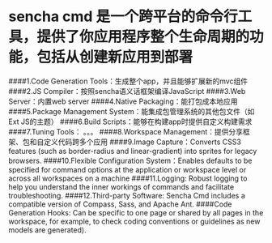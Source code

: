 # sencha cmd 是一个跨平台的命令行工具，提供了你应用程序整个生命周期的功能，包括从创建新应用到部署

####1.Code Generation Tools：生成整个app，并且能够扩展新的mvc组件
####2.JS Compiler：按照sencha语义话框架编译JavaScript
####3.Web Server：内置web server
####4.Native Packaging：能打包成本地应用
####5.Package Management System：能集成包管理系统的其他包文件（如Ext JS的主题）
####6.Build Scripts：能够在构建app时提供自定义构建需求
####7.Tuning Tools： 。。。
####8.Workspace Management：提供分享框架、包和自定义代码跨多个应用
####9.Image Capture：Converts CSS3 features (such as border-radius and linear-gradient) into sprites for legacy browsers.
####10.Flexible Configuration System：Enables defaults to be specified for command options at the application or workspace level or across all workspaces on a machine
####11.Logging: Robust logging to help you understand the inner workings of commands and facilitate troubleshooting.
####12.Third-party Software: Sencha Cmd includes a compatible version of Compass, Sass, and Apache Ant.
####Code Generation Hooks: Can be specific to one page or shared by all pages in the workspace, for example, to check coding conventions or guidelines as new models are generated).
